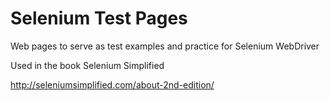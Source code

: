 Selenium Test Pages
=================

Web pages to serve as test examples and practice for Selenium WebDriver

Used in the book Selenium Simplified

http://seleniumsimplified.com/about-2nd-edition/

